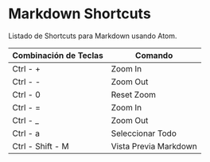 # Markdown Shortcuts

Listado de Shortcuts para Markdown usando Atom.

| Combinación de Teclas | Comando |
| -- | -- |
| Ctrl - + | Zoom In |
| Ctrl - - | Zoom Out |
| Ctrl - 0 | Reset Zoom |
| Ctrl - = | Zoom In  |
| Ctrl - _ | Zoom Out |
| Ctrl - a | Seleccionar Todo|
| Ctrl - Shift - M | Vista Previa Markdown |
